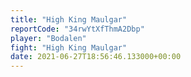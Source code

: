```yaml
---
title: "High King Maulgar"
reportCode: "34rwYtXfThmA2Dbp"
player: "Bodalen"
fight: "High King Maulgar"
date: 2021-06-27T18:56:46.133000+00:00
---
```

